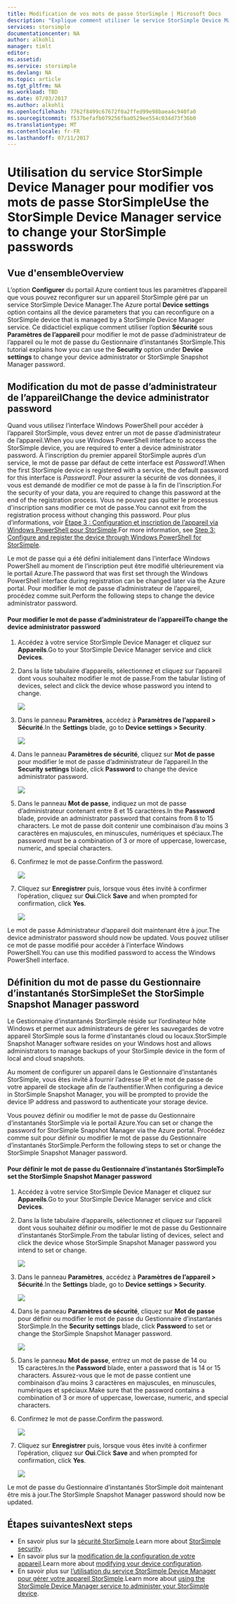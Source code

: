 ```yaml
---
title: Modification de vos mots de passe StorSimple | Microsoft Docs
description: "Explique comment utiliser le service StorSimple Device Manager pour modifier vos mots de passe du Gestionnaire d’instantanés StorSimple et d’administrateur de l’appareil."
services: storsimple
documentationcenter: NA
author: alkohli
manager: timlt
editor: 
ms.assetid: 
ms.service: storsimple
ms.devlang: NA
ms.topic: article
ms.tgt_pltfrm: NA
ms.workload: TBD
ms.date: 07/03/2017
ms.author: alkohli
ms.openlocfilehash: 7762f8499c67672f0a2ffed99e98baea4c940fa0
ms.sourcegitcommit: f537befafb079256fba0529ee554c034d73f36b0
ms.translationtype: MT
ms.contentlocale: fr-FR
ms.lasthandoff: 07/11/2017
---
```

# <a name="use-the-storsimple-device-manager-service-to-change-your-storsimple-passwords"></a><span data-ttu-id="5e374-103">Utilisation du service StorSimple Device Manager pour modifier vos mots de passe StorSimple</span><span class="sxs-lookup"><span data-stu-id="5e374-103">Use the StorSimple Device Manager service to change your StorSimple passwords</span></span>

## <a name="overview"></a><span data-ttu-id="5e374-104">Vue d'ensemble</span><span class="sxs-lookup"><span data-stu-id="5e374-104">Overview</span></span>
<span data-ttu-id="5e374-105">L’option **Configurer** du portail Azure contient tous les paramètres d’appareil que vous pouvez reconfigurer sur un appareil StorSimple géré par un service StorSimple Device Manager.</span><span class="sxs-lookup"><span data-stu-id="5e374-105">The Azure portal **Device settings** option contains all the device parameters that you can reconfigure on a StorSimple device that is managed by a StorSimple Device Manager service.</span></span> <span data-ttu-id="5e374-106">Ce didacticiel explique comment utiliser l’option **Sécurité** sous **Paramètres de l’appareil** pour modifier le mot de passe d’administrateur de l’appareil ou le mot de passe du Gestionnaire d’instantanés StorSimple.</span><span class="sxs-lookup"><span data-stu-id="5e374-106">This tutorial explains how you can use the **Security** option under **Device settings** to change your device administrator or StorSimple Snapshot Manager password.</span></span>

## <a name="change-the-device-administrator-password"></a><span data-ttu-id="5e374-107">Modification du mot de passe d’administrateur de l’appareil</span><span class="sxs-lookup"><span data-stu-id="5e374-107">Change the device administrator password</span></span>
<span data-ttu-id="5e374-108">Quand vous utilisez l’interface Windows PowerShell pour accéder à l’appareil StorSimple, vous devez entrer un mot de passe d’administrateur de l’appareil.</span><span class="sxs-lookup"><span data-stu-id="5e374-108">When you use Windows PowerShell interface to access the StorSimple device, you are required to enter a device administrator password.</span></span> <span data-ttu-id="5e374-109">À l’inscription du premier appareil StorSimple auprès d’un service, le mot de passe par défaut de cette interface est *Password1*.</span><span class="sxs-lookup"><span data-stu-id="5e374-109">When the first StorSimple device is registered with a service, the default password for this interface is *Password1*.</span></span> <span data-ttu-id="5e374-110">Pour assurer la sécurité de vos données, il vous est demandé de modifier ce mot de passe à la fin de l’inscription.</span><span class="sxs-lookup"><span data-stu-id="5e374-110">For the security of your data, you are required to change this password at the end of the registration process.</span></span> <span data-ttu-id="5e374-111">Vous ne pouvez pas quitter le processus d'inscription sans modifier ce mot de passe.</span><span class="sxs-lookup"><span data-stu-id="5e374-111">You cannot exit from the registration process without changing this password.</span></span> <span data-ttu-id="5e374-112">Pour plus d’informations, voir [Étape 3 : Configuration et inscription de l’appareil via Windows PowerShell pour StorSimple](storsimple-8000-deployment-walkthrough-u2.md#step-3-configure-and-register-the-device-through-windows-powershell-for-storsimple).</span><span class="sxs-lookup"><span data-stu-id="5e374-112">For more information, see [Step 3: Configure and register the device through Windows PowerShell for StorSimple](storsimple-8000-deployment-walkthrough-u2.md#step-3-configure-and-register-the-device-through-windows-powershell-for-storsimple).</span></span>

<span data-ttu-id="5e374-113">Le mot de passe qui a été défini initialement dans l’interface Windows PowerShell au moment de l’inscription peut être modifié ultérieurement via le portail Azure.</span><span class="sxs-lookup"><span data-stu-id="5e374-113">The password that was first set through the Windows PowerShell interface during registration can be changed later via the Azure portal.</span></span> <span data-ttu-id="5e374-114">Pour modifier le mot de passe d’administrateur de l’appareil, procédez comme suit.</span><span class="sxs-lookup"><span data-stu-id="5e374-114">Perform the following steps to change the device administrator password.</span></span>

#### <a name="to-change-the-device-administrator-password"></a><span data-ttu-id="5e374-115">Pour modifier le mot de passe d’administrateur de l’appareil</span><span class="sxs-lookup"><span data-stu-id="5e374-115">To change the device administrator password</span></span>
1. <span data-ttu-id="5e374-116">Accédez à votre service StorSimple Device Manager et cliquez sur **Appareils**.</span><span class="sxs-lookup"><span data-stu-id="5e374-116">Go to your StorSimple Device Manager service and click **Devices**.</span></span>

2. <span data-ttu-id="5e374-117">Dans la liste tabulaire d’appareils, sélectionnez et cliquez sur l’appareil dont vous souhaitez modifier le mot de passe.</span><span class="sxs-lookup"><span data-stu-id="5e374-117">From the tabular listing of devices, select and click the device whose password you intend to change.</span></span>

    ![](./media/storsimple-8000-change-passwords/changepwd1.png)

3. <span data-ttu-id="5e374-118">Dans le panneau **Paramètres**, accédez à **Paramètres de l’appareil > Sécurité**.</span><span class="sxs-lookup"><span data-stu-id="5e374-118">In the **Settings** blade, go to **Device settings > Security**.</span></span>

    ![](./media/storsimple-8000-change-passwords/changepwd2.png)

4. <span data-ttu-id="5e374-119">Dans le panneau **Paramètres de sécurité**, cliquez sur **Mot de passe** pour modifier le mot de passe d’administrateur de l’appareil.</span><span class="sxs-lookup"><span data-stu-id="5e374-119">In the **Security settings** blade, click **Password** to change the device administrator password.</span></span>

    ![](./media/storsimple-8000-change-passwords/changepwd3.png)

5. <span data-ttu-id="5e374-120">Dans le panneau **Mot de passe**, indiquez un mot de passe d’administrateur contenant entre 8 et 15 caractères.</span><span class="sxs-lookup"><span data-stu-id="5e374-120">In the **Password** blade, provide an administrator password that contains from 8 to 15 characters.</span></span> <span data-ttu-id="5e374-121">Le mot de passe doit contenir une combinaison d’au moins 3 caractères en majuscules, en minuscules, numériques et spéciaux.</span><span class="sxs-lookup"><span data-stu-id="5e374-121">The password must be a combination of 3 or more of uppercase, lowercase, numeric, and special characters.</span></span>

6. <span data-ttu-id="5e374-122">Confirmez le mot de passe.</span><span class="sxs-lookup"><span data-stu-id="5e374-122">Confirm the password.</span></span>

    ![](./media/storsimple-8000-change-passwords/changepwd4.png)

7. <span data-ttu-id="5e374-123">Cliquez sur **Enregistrer** puis, lorsque vous êtes invité à confirmer l’opération, cliquez sur **Oui**.</span><span class="sxs-lookup"><span data-stu-id="5e374-123">Click **Save** and when prompted for confirmation, click **Yes**.</span></span>

    ![](./media/storsimple-8000-change-passwords/changepwd6.png)

<span data-ttu-id="5e374-124">Le mot de passe Administrateur d’appareil doit maintenant être à jour.</span><span class="sxs-lookup"><span data-stu-id="5e374-124">The device administrator password should now be updated.</span></span> <span data-ttu-id="5e374-125">Vous pouvez utiliser ce mot de passe modifié pour accéder à l’interface Windows PowerShell.</span><span class="sxs-lookup"><span data-stu-id="5e374-125">You can use this modified password to access the Windows PowerShell interface.</span></span>

## <a name="set-the-storsimple-snapshot-manager-password"></a><span data-ttu-id="5e374-126">Définition du mot de passe du Gestionnaire d’instantanés StorSimple</span><span class="sxs-lookup"><span data-stu-id="5e374-126">Set the StorSimple Snapshot Manager password</span></span>
<span data-ttu-id="5e374-127">Le Gestionnaire d’instantanés StorSimple réside sur l’ordinateur hôte Windows et permet aux administrateurs de gérer les sauvegardes de votre appareil StorSimple sous la forme d’instantanés cloud ou locaux.</span><span class="sxs-lookup"><span data-stu-id="5e374-127">StorSimple Snapshot Manager software resides on your Windows host and allows administrators to manage backups of your StorSimple device in the form of local and cloud snapshots.</span></span>

<span data-ttu-id="5e374-128">Au moment de configurer un appareil dans le Gestionnaire d’instantanés StorSimple, vous êtes invité à fournir l’adresse IP et le mot de passe de votre appareil de stockage afin de l’authentifier.</span><span class="sxs-lookup"><span data-stu-id="5e374-128">When configuring a device in StorSimple Snapshot Manager, you will be prompted to provide the device IP address and password to authenticate your storage device.</span></span>

<span data-ttu-id="5e374-129">Vous pouvez définir ou modifier le mot de passe du Gestionnaire d’instantanés StorSimple via le portail Azure.</span><span class="sxs-lookup"><span data-stu-id="5e374-129">You can set or change the password for StorSimple Snapshot Manager via the Azure portal.</span></span> <span data-ttu-id="5e374-130">Procédez comme suit pour définir ou modifier le mot de passe du Gestionnaire d’instantanés StorSimple.</span><span class="sxs-lookup"><span data-stu-id="5e374-130">Perform the following steps to set or change the StorSimple Snapshot Manager password.</span></span>

#### <a name="to-set-the-storsimple-snapshot-manager-password"></a><span data-ttu-id="5e374-131">Pour définir le mot de passe du Gestionnaire d’instantanés StorSimple</span><span class="sxs-lookup"><span data-stu-id="5e374-131">To set the StorSimple Snapshot Manager password</span></span>
1. <span data-ttu-id="5e374-132">Accédez à votre service StorSimple Device Manager et cliquez sur **Appareils**.</span><span class="sxs-lookup"><span data-stu-id="5e374-132">Go to your StorSimple Device Manager service and click **Devices**.</span></span>

2. <span data-ttu-id="5e374-133">Dans la liste tabulaire d’appareils, sélectionnez et cliquez sur l’appareil dont vous souhaitez définir ou modifier le mot de passe du Gestionnaire d’instantanés StorSimple.</span><span class="sxs-lookup"><span data-stu-id="5e374-133">From the tabular listing of devices, select and click the device whose StorSimple Snapshot Manager password you intend to set or change.</span></span>

     ![](./media/storsimple-8000-change-passwords/changepwd1.png)

3. <span data-ttu-id="5e374-134">Dans le panneau **Paramètres**, accédez à **Paramètres de l’appareil > Sécurité**.</span><span class="sxs-lookup"><span data-stu-id="5e374-134">In the **Settings** blade, go to **Device settings > Security**.</span></span>

     ![](./media/storsimple-8000-change-passwords/changepwd2.png)

4. <span data-ttu-id="5e374-135">Dans le panneau **Paramètres de sécurité**, cliquez sur **Mot de passe** pour définir ou modifier le mot de passe du Gestionnaire d’instantanés StorSimple.</span><span class="sxs-lookup"><span data-stu-id="5e374-135">In the **Security settings** blade, click **Password** to set or change the StorSimple Snapshot Manager password.</span></span>

     ![](./media/storsimple-8000-change-passwords/changepwd3.png) 

5. <span data-ttu-id="5e374-136">Dans le panneau **Mot de passe**, entrez un mot de passe de 14 ou 15 caractères.</span><span class="sxs-lookup"><span data-stu-id="5e374-136">In the **Password** blade, enter a password that is 14 or 15 characters.</span></span> <span data-ttu-id="5e374-137">Assurez-vous que le mot de passe contient une combinaison d’au moins 3 caractères en majuscules, en minuscules, numériques et spéciaux.</span><span class="sxs-lookup"><span data-stu-id="5e374-137">Make sure that the password contains a combination of 3 or more of uppercase, lowercase, numeric, and special characters.</span></span>

6. <span data-ttu-id="5e374-138">Confirmez le mot de passe.</span><span class="sxs-lookup"><span data-stu-id="5e374-138">Confirm the password.</span></span>

     ![](./media/storsimple-8000-change-passwords/changepwd5.png)

7. <span data-ttu-id="5e374-139">Cliquez sur **Enregistrer** puis, lorsque vous êtes invité à confirmer l’opération, cliquez sur **Oui**.</span><span class="sxs-lookup"><span data-stu-id="5e374-139">Click **Save** and when prompted for confirmation, click **Yes**.</span></span>

     ![](./media/storsimple-8000-change-passwords/changepwd6.png)

<span data-ttu-id="5e374-140">Le mot de passe du Gestionnaire d’instantanés StorSimple doit maintenant être mis à jour.</span><span class="sxs-lookup"><span data-stu-id="5e374-140">The StorSimple Snapshot Manager password should now be updated.</span></span>

## <a name="next-steps"></a><span data-ttu-id="5e374-141">Étapes suivantes</span><span class="sxs-lookup"><span data-stu-id="5e374-141">Next steps</span></span>
* <span data-ttu-id="5e374-142">En savoir plus sur la [sécurité StorSimple](storsimple-8000-security.md).</span><span class="sxs-lookup"><span data-stu-id="5e374-142">Learn more about [StorSimple security](storsimple-8000-security.md).</span></span>
* <span data-ttu-id="5e374-143">En savoir plus sur la [modification de la configuration de votre appareil](storsimple-8000-modify-device-config.md).</span><span class="sxs-lookup"><span data-stu-id="5e374-143">Learn more about [modifying your device configuration](storsimple-8000-modify-device-config.md).</span></span>
* <span data-ttu-id="5e374-144">En savoir plus sur [l’utilisation du service StorSimple Device Manager pour gérer votre appareil StorSimple](storsimple-8000-manager-service-administration.md).</span><span class="sxs-lookup"><span data-stu-id="5e374-144">Learn more about [using the StorSimple Device Manager service to administer your StorSimple device](storsimple-8000-manager-service-administration.md).</span></span>

